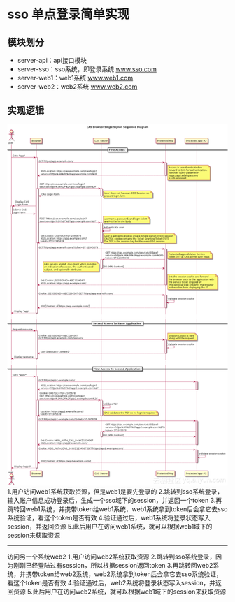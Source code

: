 # sso 单点登录简单实现
## 模块划分
* server-api：api接口模块
* server-sso：sso系统，即登录系统 www.sso.com
* server-web1：web1系统 www.web1.com
* server-web2：web2系统 www.web2.com
## 实现逻辑
![](./sso.png)
1.用户访问web1系统获取资源，但是web1是要先登录的
2.跳转到sso系统登录，输入账户信息成功登录后，生成一个sso域下的session，并返回一个token
3.再跳转回web1系统，并携带token给web1系统，web1系统拿到token后会拿它去sso系统验证，看这个token是否有效
4.验证通过后，web1系统将登录状态写入session，并返回资源
5.此后用户在访问web1系统，就可以根据web1域下的session来获取资源
******
访问另一个系统web2
1.用户访问web2系统获取资源
2.跳转到sso系统登录，因为刚刚已经登陆过有session，所以根据session返回token
3.再跳转回web2系统，并携带token给web2系统，web2系统拿到token后会拿它去sso系统验证，看这个token是否有效
4.验证通过后，web2系统将登录状态写入session，并返回资源
5.此后用户在访问web2系统，就可以根据web1域下的session来获取资源

